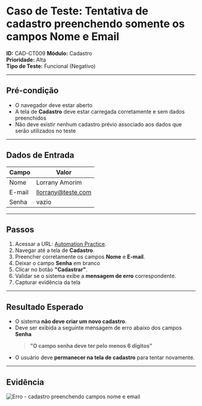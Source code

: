 # Caso de Teste: Tentativa de cadastro preenchendo somente os campos Nome e Email

**ID:** CAD-CT009
**Módulo:** Cadastro  
**Prioridade:** Alta  
**Tipo de Teste:** Funcional (Negativo)  

---

## Pré-condição
- O navegador deve estar aberto
- A tela de **Cadastro** deve estar carregada corretamente e sem dados preenchidos
- Não deve existir nenhum cadastro prévio associado aos dados que serão utilizados no teste

---

## Dados de Entrada
| Campo  | Valor               |
|--------|---------------------|
| Nome   | Lorrany Amorim |
| E-mail | llorrany@teste.com |
| Senha  | vazio |

---

## Passos
1. Acessar a URL: [Automation Practice](https://www.automationpratice.com.br/).
2. Navegar até a tela de **Cadastro**.
3. Preencher corretamente os campos **Nome** e **E-mail**.
4. Deixar o campo **Senha** em branco
5. Clicar no botão **"Cadastrar"**.
6. Validar se o sistema exibe a **mensagem de erro** correspondente.
7. Capturar evidência da tela

---

## Resultado Esperado
- O sistema **não deve criar um novo cadastro**.
- Deve ser exibida a seguinte mensagem de erro abaixo dos campos **Senha** 
  > **"O campo senha deve ter pelo menos 6 dígitos"**
- O usuário deve **permanecer na tela de cadastro** para tentar novamente.

---

## Evidência
![Erro - cadastro preenchendo campos nome e email](/3_Evidências/CT009.tentativa_de_cadastro_preenchendo_campos_nome_e_email.JPG)